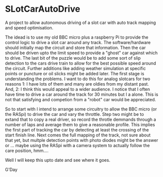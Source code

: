 # SLotCarAutoDrive
A project to allow autonomous driving of a slot car with auto track mapping and speed optimisation.

The idead is to use my old BBC micro plus a raspberry Pi to provide the control logic to drive a slot car around any track. The software/hardware should initially map the circuit and store that information. Then the car should be driven upto the limit speed to provide a "ghost" car against which to drive. The last bit of the puzzle would be to add some sort of slip detection to the cars drive train to allow for the best possible speed around the circuit. Further additions like adding weather simulation at specific points or puncture or oil slicks might be added later.
The first stage is understanding the problems. I want to do this for analog slotcars for two reasons
1: I have lots of them and many are oldies from my distant past. And,
2: I think this would appeal to a wider audience.
I notice that I often have time to drive a car around the track for 30 minutes but I a alone. This is not that satisfying and competion from a "robot" car would be appreciated.

So to start with I intend to arrange some circuitry to allow the BBC micro (or the RASpi) to drive the car and vary the throttle.
Step two might be to extand that to copy a real driver, so record the throtle demmands through a number of laps and average them to give a reasonable profile. This implies the first part of tracking the car by detecting at least the crossing of the start finish line.
Next comes the full mapping of the track, not sure about that yet, but multple detection points with photo diodes might be the answer or ... maybe using the RASpi with a camera system to actually follow the care position, hmm....

Well I will keep this upto date and see where it goes.

G'Day

